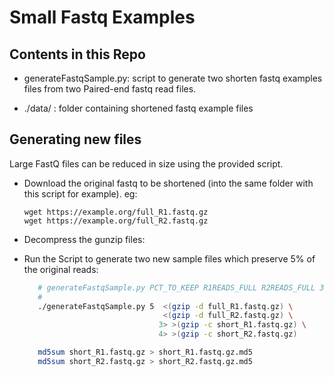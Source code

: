 Small Fastq Examples
================================

Contents in this Repo
-------------------
  - generateFastqSample.py: script to generate two shorten fastq examples files from two Paired-end fastq read files.

  - ./data/ : folder containing shortened fastq example files
    
Generating new files
-----------------------------

Large FastQ files can be reduced in size using the provided script.

  - Download the original fastq to be shortened (into the same folder with this script for example). eg: 

        wget https://example.org/full_R1.fastq.gz
        wget https://example.org/full_R2.fastq.gz

  - Decompress the gunzip files:

  - Run the Script to generate two new sample files which preserve 5% of the original reads:

     ```bash
        # generateFastqSample.py PCT_TO_KEEP R1READS_FULL R2READS_FULL 3> R1READS_SMALL 4> R2READS_SMALL
        #
        ./generateFastqSample.py 5  <(gzip -d full_R1.fastq.gz) \
                                    <(gzip -d full_R2.fastq.gz) \
                                   3> >(gzip -c short_R1.fastq.gz) \
                                   4> >(gzip -c short_R2.fastq.gz)

        md5sum short_R1.fastq.gz > short_R1.fastq.gz.md5
        md5sum short_R2.fastq.gz > short_R2.fastq.gz.md5
     ```
   
